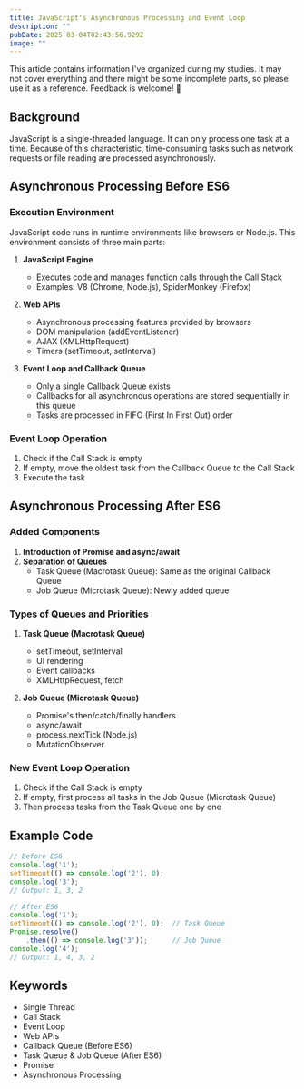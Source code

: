 ```yaml
---
title: JavaScript's Asynchronous Processing and Event Loop
description: ""
pubDate: 2025-03-04T02:43:56.929Z
image: ""
---
```


This article contains information I've organized during my studies. It may not cover everything and there might be some incomplete parts, so please use it as a reference. Feedback is welcome! 🙌

## Background
JavaScript is a single-threaded language. It can only process one task at a time. Because of this characteristic, time-consuming tasks such as network requests or file reading are processed asynchronously.

## Asynchronous Processing Before ES6
### Execution Environment
JavaScript code runs in runtime environments like browsers or Node.js. This environment consists of three main parts:

1. **JavaScript Engine**
   - Executes code and manages function calls through the Call Stack
   - Examples: V8 (Chrome, Node.js), SpiderMonkey (Firefox)

2. **Web APIs**
   - Asynchronous processing features provided by browsers
   - DOM manipulation (addEventListener)
   - AJAX (XMLHttpRequest)
   - Timers (setTimeout, setInterval)

3. **Event Loop and Callback Queue**
   - Only a single Callback Queue exists
   - Callbacks for all asynchronous operations are stored sequentially in this queue
   - Tasks are processed in FIFO (First In First Out) order

### Event Loop Operation
1. Check if the Call Stack is empty
2. If empty, move the oldest task from the Callback Queue to the Call Stack
3. Execute the task

## Asynchronous Processing After ES6
### Added Components
1. **Introduction of Promise and async/await**
2. **Separation of Queues**
   - Task Queue (Macrotask Queue): Same as the original Callback Queue
   - Job Queue (Microtask Queue): Newly added queue

### Types of Queues and Priorities
1. **Task Queue (Macrotask Queue)**
   - setTimeout, setInterval
   - UI rendering
   - Event callbacks
   - XMLHttpRequest, fetch

2. **Job Queue (Microtask Queue)**
   - Promise's then/catch/finally handlers
   - async/await
   - process.nextTick (Node.js)
   - MutationObserver

### New Event Loop Operation
1. Check if the Call Stack is empty
2. If empty, first process all tasks in the Job Queue (Microtask Queue)
3. Then process tasks from the Task Queue one by one

## Example Code
```javascript
// Before ES6
console.log('1');
setTimeout(() => console.log('2'), 0);
console.log('3');
// Output: 1, 3, 2

// After ES6
console.log('1');
setTimeout(() => console.log('2'), 0);  // Task Queue
Promise.resolve()
    .then(() => console.log('3'));      // Job Queue
console.log('4');
// Output: 1, 4, 3, 2
```

## Keywords
- Single Thread
- Call Stack
- Event Loop
- Web APIs
- Callback Queue (Before ES6)
- Task Queue & Job Queue (After ES6)
- Promise
- Asynchronous Processing